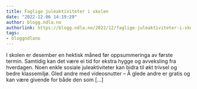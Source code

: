 ```yaml
---
title: Faglige juleaktiviteter i skolen
date: "2022-12-06 14:19:29"
author: blogg.ndla.no
authorlink: https://blogg.ndla.no/2022/12/faglige-juleaktiviteter-i-skolen/
tags:
- bloggndlano
---
```

I skolen er desember en hektisk måned før oppsummeringa av første termin. Samtidig kan det være ei tid for ekstra hygge og avveksling fra hverdagen. Noen enkle sosiale juleaktiviteter kan bidra til økt trivsel og bedre klassemiljø. Gled andre med videosnutter – Å glede andre er gratis og kan være givende for både den som [&#8230;]